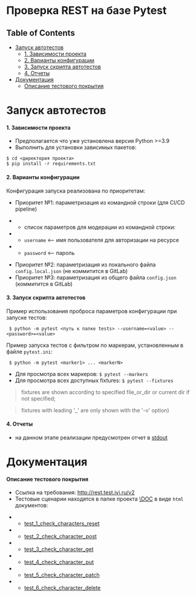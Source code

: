 Проверка REST на базе Pytest
============================

Table of Contents
-----------------
* [Запуск автотестов](#запуск-автотестов)
  * [1. Зависимости проекта](#1-зависимости-проекта)
  * [2. Варианты конфигурации](#2-варианты-конфигурации)
  * [3. Запуск скрипта автотестов](#3-запуск-скрипта-автотестов)
  * [4. Отчеты](#4-отчеты)
* [Документация](#Документация)
  * [Описание тестового покрытия](#описание-тестового-покрытия)

Запуск автотестов
============================
#### 1. Зависимости проекта
- Предполагается что уже установлена версия Python >=3.9
- Выполнить для установки зависимых пакетов:
```
$ cd <директория проекта>
$ pip install -r requirements.txt
```
#### 2. Варианты конфигурации
Конфигурация запуска реализована по приоритетам:
- Приоритет №1: параметризация из командной строки (для CI/CD pipeline)
 * * список параметров для модерации из командной строки:
 * * `username`  <-- имя пользователя для авторизации на ресурсе
 * * `password`  <-- пароль
- Приоритет №2: параметризация из локального файла `config.local.json` (не коммитится в GitLab)
- Приоритет №3: параметризация из общего файла `config.json` (коммитится в GitLab)
#### 3. Запуск скрипта автотестов
Пример использования проброса параметров конфигурации при запуске тестов:
```
 $ python -m pytest <путь к папке tests> --username=<value> --<password>=<valuе>
```
Пример запуска тестов с фильтром по маркерам, установленным в файле `pytest.ini`:
```
 $ python -m pytest <marker1> ... <markerN>
```
- Для просмотра всех маркеров: ```$ pytest --markers```
- Для просмотра всех доступных fixtures: ```$ pytest --fixtures```
> fixtures are shown according to specified file_or_dir or current dir if not specified;

> fixtures with leading '_' are only shown with the '-v' option)

#### 4. Отчеты
- на данном этапе реализации предусмотрен отчет в [stdout](https://github.com/sarzamas/pytest_rest_example/blob/master/DOC/test_run_22.png)

Документация
============================
#### Описание тестового покрытия
- Ссылка на требования: http://rest.test.ivi.ru/v2
- Тестовые сценарии находятся в папке проекта [\DOC](https://github.com/sarzamas/pytest_rest_example/tree/master/DOC) в виде ```html``` документов:
 * * [test_1_check_characters_reset](https://github.com/sarzamas/pytest_rest_example/blob/master/DOC/test_1_check_characters_reset.html)
 * * [test_2_check_character_post](https://github.com/sarzamas/pytest_rest_example/blob/master/DOC/test_2_check_character_post.html)
 * * [test_3_check_character_get](https://github.com/sarzamas/pytest_rest_example/blob/master/DOC/test_3_check_character_get.html)
 * * [test_4_check_character_put](https://github.com/sarzamas/pytest_rest_example/blob/master/DOC/test_4_check_character_put.html)
 * * [test_5_check_character_patch](https://github.com/sarzamas/pytest_rest_example/blob/master/DOC/test_5_check_character_patch.html)
 * * [test_6_check_character_delete](https://github.com/sarzamas/pytest_rest_example/blob/master/DOC/test_6_check_character_delete.html)
